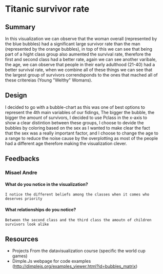 # Titanic survivor rate

## Summary

In this visualization we can observe that the woman overall (represented by the blue bubbles) had a significant large survivor rate than the man (represented by the orange bubbles), in top of this we can see that being part of a hight class group also aumented the survival rate, therefore the first and second class had a better rate, again we can see another varibale, the age, we can observe that people in their early adulthood (21-40) had a better survival rate, when we combine all of these things we can see that the largest group of survivors correndsponds to the ones that mached all of these critereias (Young "Welthy" Womans).

## Design

I decided to go with a bubble-chart as this was one of best options to represent the 4th main variables of our fidings,
The bigger the bubble, the bigger the amount of survivors, I decided to use Pclass in the x-axis to show a clear distintion between these groups,
I choose to devide the bubbles by coloring based on the sex as I wanted to make clear the fact that the sex was a really important factor,
and I choose to change the age to a range to reduce the noise cause by the overplotting as most of the people had a different age therefore making the visualization clever.

## Feedbacks

### Misael Andre

#### What do you notice in the visualization?
	I notice the different beliefs among the classes when it comes who deserves priority

#### What relationships do you notice?
	Between the second class and the third class the amoutn of children survivors look alike

## Resources

- Projects From the datavisualization course (specific the world cup games)
- Dimple.Js webpage for code examples (http://dimplejs.org/examples_viewer.html?id=bubbles_matrix)
